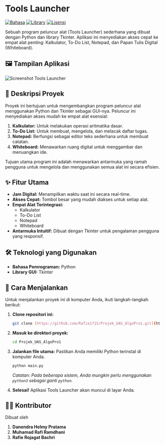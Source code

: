 # Tools Launcher

[![Bahasa](https://img.shields.io/badge/Bahasa-Python-blue.svg)](https://www.python.org/)
[![Library](https://img.shields.io/badge/Library-Tkinter-orange.svg)](https://docs.python.org/3/library/tkinter.html)
[![Lisensi](https://img.shields.io/badge/License-MIT-green.svg)](https://opensource.org/licenses/MIT)

Sebuah program peluncur alat (Tools Launcher) sederhana yang dibuat dengan Python dan library Tkinter. Aplikasi ini menyediakan akses cepat ke empat alat penting: Kalkulator, To-Do List, Notepad, dan Papan Tulis Digital (Whiteboard).

## 🖼️ Tampilan Aplikasi

![Screenshot Tools Launcher](https://github.com/user-attachments/assets/d207fbfd-a6a2-4c9d-95c5-e0f8c18aaf3c)

## 📝 Deskripsi Proyek

Proyek ini bertujuan untuk mengembangkan program peluncur alat menggunakan Python dan Tkinter sebagai GUI-nya. Peluncur ini menyediakan akses mudah ke empat alat esensial:

1.  **Kalkulator:** Untuk melakukan operasi aritmatika dasar.
2.  **To-Do List:** Untuk membuat, mengelola, dan melacak daftar tugas.
3.  **Notepad:** Berfungsi sebagai editor teks sederhana untuk membuat catatan.
4.  **Whiteboard:** Menawarkan ruang digital untuk menggambar dan menuangkan ide.

Tujuan utama program ini adalah menawarkan antarmuka yang ramah pengguna untuk mengelola dan menggunakan semua alat ini secara efisien.

## ✨ Fitur Utama

* **Jam Digital:** Menampilkan waktu saat ini secara real-time.
* **Akses Cepat:** Tombol besar yang mudah diakses untuk setiap alat.
* **Empat Alat Terintegrasi:**
    * Kalkulator
    * To-Do List
    * Notepad
    * Whiteboard
* **Antarmuka Intuitif:** Dibuat dengan Tkinter untuk pengalaman pengguna yang responsif.

## 🛠️ Teknologi yang Digunakan

* **Bahasa Pemrograman:** Python
* **Library GUI:** Tkinter

## 🚀 Cara Menjalankan

Untuk menjalankan proyek ini di komputer Anda, ikuti langkah-langkah berikut:

1.  **Clone repositori ini:**
    ```bash
    git clone [https://github.com/Rafie1715/Projek_UAS_AlgoPro1.git](https://github.com/Rafie1715/Projek_UAS_AlgoPro1.git)
    ```

2.  **Masuk ke direktori proyek:**
    ```bash
    cd Projek_UAS_AlgoPro1
    ```

3.  **Jalankan file utama:**
    Pastikan Anda memiliki Python terinstal di komputer Anda.
    ```bash
    python main.py
    ```
    *Catatan: Pada beberapa sistem, Anda mungkin perlu menggunakan `python3` sebagai ganti `python`.*

4.  **Selesai!** Aplikasi Tools Launcher akan muncul di layar Anda.

## 🧑‍💻 Kontributor

Dibuat oleh 
1. **Danendra Helmy Pratama**
2. **Muhamad Rafi Ramdhani**
3. **Rafie Rojagat Bachri**
